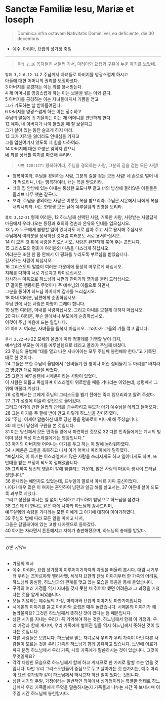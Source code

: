 # Sanctæ Familiæ Iesu, Mariæ et Ioseph
> Dominica infra octavam Nativitatis Domini vel, ea deficiente, die 30 decembris
* 예수, 마리아, 요셉의 성가정 축일
----

> `루카 2,16` 목자들은 서둘러 가서, 마리아와 요셉과 구유에 누운 아기를 보았네.


`집회 3,2-6.12-14` 2 주님께서 자녀들로 아버지를 영광스럽게 하시고  
아들에 대한 어머니의 권리를 보장하셨다.  
3 아버지를 공경하는 이는 죄를 용서받는다.  
4 제 어머니를 영광스럽게 하는 이는 보물을 쌓는 이와 같다.  
5 아버지를 공경하는 이는 자녀들에게서 기쁨을 얻고  
그가 기도하는 날 받아들여진다.  
6 아버지를 영광스럽게 하는 이는 장수하고  
주님의 말씀에 귀 기울이는 이는 제 어머니를 편안하게 한다.  
12 얘야, 네 아버지가 나이 들었을 때 잘 보살피고  
그가 살아 있는 동안 슬프게 하지 마라.  
13 그가 지각을 잃더라도 인내심을 가지고  
그를 업신여기지 않도록 네 힘을 다하여라.  
14 아버지에 대한 효행은 잊히지 않으니  
네 죄를 상쇄할 여지를 마련해 주리라.


> `시편 128(127)` 행복하여라, 주님을 경외하는 사람, 그분의 길을 걷는 모든 사람!  
- 행복하여라, 주님을 경외하는 사람, 그분의 길을 걷는 모든 사람! 네 손으로 벌어 네가 먹으리니, 너는 행복하여라, 너는 복을 받으리라.
- 너의 집 안방에 있는 아내는 풍성한 포도나무 같고 너의 밥상에 둘러앉은 아들들은 올리브 나무 햇순 같구나.
- 보라, 주님을 경외하는 사람은 이렇듯 복을 받으리라. 주님은 시온에서 너에게 복을 내리시리라. 너는 한평생 모든 날에 예루살렘의 번영을 보리라.


`콜로 3,12-21` 형제 여러분, 12 하느님께 선택된 사람, 거룩한 사람, 사랑받는 사람답게  
마음에서 우러나오는 동정과 호의와 겸손과 온유와 인내를 입으십시오.  
13 누가 누구에게 불평할 일이 있더라도 서로 참아 주고 서로 용서해 주십시오.  
주님께서 여러분을 용서하신 것처럼 여러분도 서로 용서하십시오.  
14 이 모든 것 위에 사랑을 입으십시오. 사랑은 완전하게 묶어 주는 끈입니다.  
15 그리스도의 평화가 여러분의 마음을 다스리게 하십시오.  
여러분은 또한 한 몸 안에서 이 평화를 누리도록 부르심을 받았습니다.  
감사하는 사람이 되십시오.  
16 그리스도의 말씀이 여러분 가운데에 풍성히 머무르게 하십시오.  
지혜를 다하여 서로 가르치고 타이르십시오.  
감사하는 마음으로 하느님께 시편과 찬미가와 영가를 불러 드리십시오.  
17 말이든 행동이든 무엇이나 주 예수님의 이름으로 하면서,  
그분을 통하여 하느님 아버지께 감사를 드리십시오.  
18 아내 여러분, 남편에게 순종하십시오.  
주님 안에 사는 사람은 마땅히 그래야 합니다.  
19 남편 여러분, 아내를 사랑하십시오. 그리고 아내를 모질게 대하지 마십시오.  
20 자녀 여러분, 무슨 일에서나 부모에게 순종하십시오.  
이것이 주님 마음에 드는 일입니다.  
21 아버지 여러분, 자녀들을 들볶지 마십시오. 그러다가 그들의 기를 꺾고 맙니다.



`루카 2,22-40` 22 모세의 율법에 따라 정결례를 거행할 날이 되자,  
예수님의 부모는 아기를 예루살렘으로 데리고 올라가 주님께 바쳤다.  
23 주님의 율법에 “태를 열고 나온 사내아이는 모두 주님께 봉헌해야 한다.”고 기록된 대로 한 것이다.  
24 그들은 또한 주님의 율법에서 “산비둘기 한 쌍이나 어린 집비둘기 두 마리를” 바치라고 명령한 대로 제물을 바쳤다.  
25 그런데 예루살렘에 시메온이라는 사람이 있었다.  
이 사람은 의롭고 독실하며 이스라엘이 위로받을 때를 기다리는 이였는데, 성령께서 그 위에 머물러 계셨다.  
26 성령께서는 그에게 주님의 그리스도를 뵙기 전에는 죽지 않으리라고 알려 주셨다.  
27 그가 성령에 이끌려 성전으로 들어갔다.  
그리고 아기에 관한 율법의 관례를 준수하려고 부모가 아기 예수님을 데리고 들어오자, 28 그는 아기를 두 팔에 받아 안고 이렇게 하느님을 찬미하였다.  
29 “주님, 이제야 말씀하신 대로 당신 종을 평화로이 떠나게 해 주셨습니다.  
30 제 눈이 당신의 구원을 본 것입니다.  
31 이는 당신께서 모든 민족들 앞에서 마련하신 것으로 32 다른 민족들에게는 계시의 빛이며 당신 백성 이스라엘에게는 영광입니다.”  
33 아기의 아버지와 어머니는 아기를 두고 하는 이 말에 놀라워하였다.  
34 시메온은 그들을 축복하고 나서 아기 어머니 마리아에게 말하였다.  
“보십시오, 이 아기는 이스라엘에서 많은 사람을 쓰러지게도 하고 일어나게도 하며, 또 반대를 받는 표징이 되도록 정해졌습니다.  
35 그리하여 당신의 영혼이 칼에 꿰찔리는 가운데, 많은 사람의 마음속 생각이 드러날 것입니다.”  
36 한나라는 예언자도 있었는데, 프누엘의 딸로서 아세르 지파 출신이었다.  
나이가 매우 많은 이 여자는 혼인하여 남편과 일곱 해를 살고서는, 37 여든네 살이 되도록 과부로 지냈다.  
그리고 성전을 떠나는 일 없이 단식하고 기도하며 밤낮으로 하느님을 섬겼다.  
38 그런데 이 한나도 같은 때에 나아와 하느님께 감사드리며,  
예루살렘의 속량을 기다리는 모든 이에게 그 아기에 대하여 이야기하였다.  
39 주님의 법에 따라 모든 일을 마치고 나서,  
그들은 갈릴래아에 있는 고향 나자렛으로 돌아갔다.  
40 아기는 자라면서 튼튼해지고 지혜가 충만해졌으며, 하느님의 총애를 받았다.


---- 
###### 강론 키워드
- 가정의 역사
- 예수, 마리아, 요셉 성가정이 이루어지기까지의 과정을 떠올려 봅시다. 대림 시기부터 우리는 즈카르야와 엘리사벳, 세례자 요한의 탄생 이야기부터 한 가족의 어려움, 하느님께 충실함, 하느님과의 관계를 맺고 있는 모습을 복음을 통해 들었습니다.
- 구약의 여러 가정들 역시 자녀를 갖지 못한 채 겪어야 했던 어려움과 그 과정을 거쳤다는 것을 알게 되었습니다.
- 오늘 기념하는 예수님의 가정, 마리아와 요셉의 이야기도 마찬가지입니다.
- 시메온의 이야기를 듣고 마리아와 요셉은 매우 놀랐습니다. 시메온의 이야기가 왜 놀라울까요? 그것은 하느님께서 뜻하신 것이 있다는 점 때문입니다.
- 성탄 시기를 지내는 우리가 꼭 기억해야 하는 것은, 하느님께서 함께 이 가정과, 우리 가정과 함께 계시며, 우리 가족에게 벌어진 일들 역시 하느님께서 뜻하신 것이 있다는 것입니다.
- 다른 사람들은 모릅니다. 하느님을 믿는 자녀로서 우리가 우리 가족이 아닌 다른 사람들이 모르는 것을 우리 가족은 하느님과 함께 공유하고 있습니다. 노년에 이르기까지 분명 하느님께서 우리 가족, 나의 가족에게 말씀하시는 것이 있습니다. 그것이 무엇일까요?
- 각각 다양한 모습으로 하느님께서 함께 하고 계시므로 한 가지로 말할 수는 없을 것입니다. 다만 우리 그리스도인들이 중심으로 두고 살아가는 것 한가지는, 예수 마리아 요셉 성가정과 같이 하느님께서 하시고자 하신 일이 있다는 것입니다.
- 성탄 시기의 주일, 가정이라는 일반적인 의미에서 성가정이라는 특별한 형태로 하느님께서 우리 가족들에게 무엇을 말씀하시는지 가족들과 나누는 시간 꼭 보내시며 이 주일 시간 하느님께 봉헌합시다.